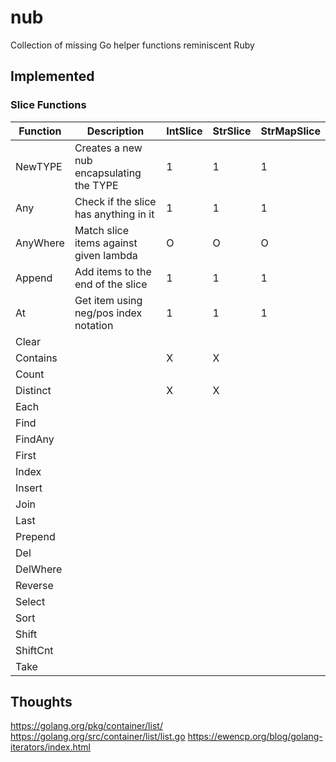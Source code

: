 # nub
Collection of missing Go helper functions reminiscent Ruby

## Implemented

### Slice Functions
| Function  | Description                              | IntSlice | StrSlice | StrMapSlice |
| --------- | ---------------------------------------- | -------- | -------- | ----------- |
| NewTYPE   | Creates a new nub encapsulating the TYPE | 1        | 1        | 1           |
| Any       | Check if the slice has anything in it    | 1        | 1        | 1           |
| AnyWhere  | Match slice items against given lambda   | O        | O        | O           |
| Append    | Add items to the end of the slice        | 1        | 1        | 1           |
| At        | Get item using neg/pos index notation    | 1        | 1        | 1           |
| Clear     |             |          |          |             |
| Contains  |             | X        | X        |             |
| Count     |             |          |          |             |
| Distinct  |             | X        | X        |             |
| Each      |             |          |          |             |
| Find      |             |          |          |             |
| FindAny   |             |          |          |             |
| First     |             |          |          |             |
| Index     |             |          |          |             |
| Insert    |             |          |          |             |
| Join      |             |          |          |             |
| Last      |             |          |          |             |
| Prepend   |             |          |          |             |
| Del       |             |          |          |             |
| DelWhere  |             |          |          |             |
| Reverse   |             |          |          |             |
| Select    |             |          |          |             |
| Sort      |             |          |          |             |
| Shift     |             |          |          |             |
| ShiftCnt  |             |          |          |             |
| Take      |             |          |          |             |

## Thoughts
https://golang.org/pkg/container/list/
https://golang.org/src/container/list/list.go
https://ewencp.org/blog/golang-iterators/index.html